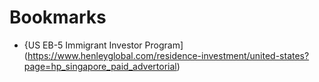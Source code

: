 # Bookmarks

- {US EB-5 Immigrant Investor Program](https://www.henleyglobal.com/residence-investment/united-states?page=hp_singapore_paid_advertorial)
